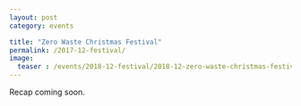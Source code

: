 ```yaml
---
layout: post
category: events

title: "Zero Waste Christmas Festival"
permalink: /2017-12-festival/
image:
  teaser : /events/2018-12-festival/2018-12-zero-waste-christmas-festival-teaser.png
---
```


Recap coming soon.
